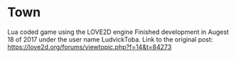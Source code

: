 # Town
Lua coded game using the LOVE2D engine
Finished development in Augest 18 of 2017 under the user name LudvickToba.
Link to the original post: https://love2d.org/forums/viewtopic.php?f=14&t=84273
